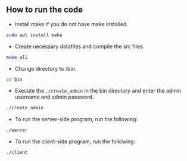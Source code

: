 ## How to run the code

- Install make if you do not have make installed.
```bash
sudo apt install make
```
- Create necessary datafiles and compile the src files.
```bash
make all
```
- Change directory to /bin.
```bash
cd bin
```
- Execute the `./create_admin` in the bin directory and enter the admin username and admin password.
```bash
./create_admin
```
- To run the server-side program, run the following:
```bash
./server
```
- To run the client-side program, run the following:
```bash
./client
```
